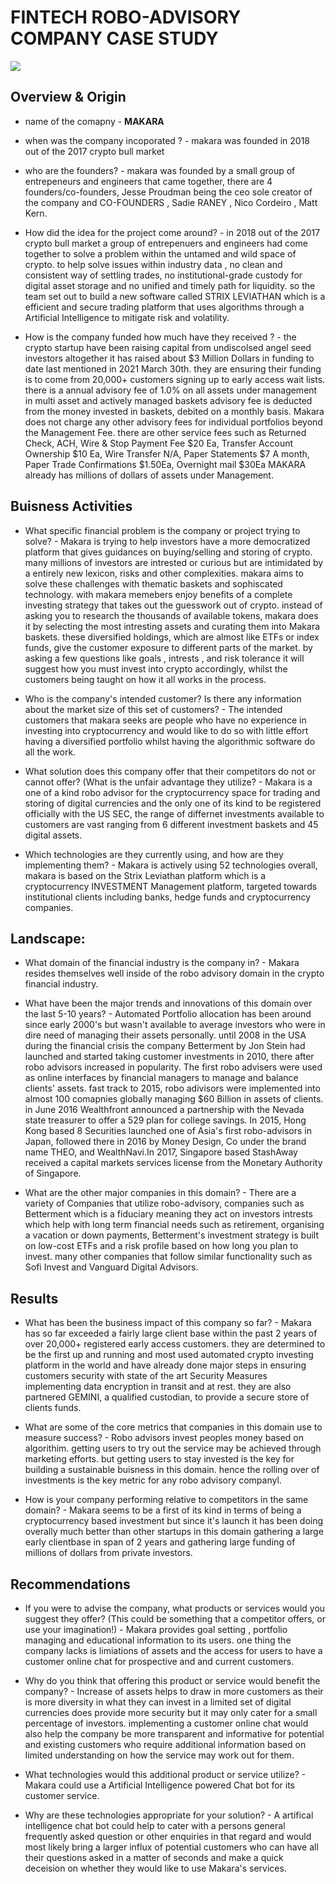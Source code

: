 # FINTECH ROBO-ADVISORY COMPANY CASE STUDY 

![](https://coinpricepredict.com/wp-content/uploads/2021/05/Makara55.png)
## Overview & Origin
* name of the comapny - **MAKARA**

* when was the company incoporated ? - makara was founded in 2018 out of the 2017 crypto bull market

* who are the founders? - makara was founded by a small group of entrepeneurs and engineers that came together, there are 4 founders/co-founders, Jesse Proudman being the ceo sole creator of the company and CO-FOUNDERS , Sadie RANEY  , Nico Cordeiro , Matt Kern. 

* How did the idea for the project come around? - in 2018 out of the 2017 crypto bull market a group of entrepenuers and engineers had come together to solve a problem within the untamed and wild space of crypto. to help solve issues within industry data , no clean and consistent way of settling trades, no institutional-grade custody for digital asset storage and no unified and timely path for liquidity. so the team set out to build a new software called STRIX LEVIATHAN which is a efficient and secure trading platform that uses algorithms through a Artificial Intelligence to mitigate risk and volatility.

* How is the company funded how much have they received ? - the crypto startup have been raising capital from undiscolsed angel seed investors altogether it has raised about $3 Million Dollars in funding to date last mentioned in 2021 March 30th. they are ensuring their funding is to come from 20,000+ customers signing up to early access wait lists. there is a annual advisory fee of 1.0% on all assets under management in multi asset and actively managed baskets advisory fee is deducted from the money invested in baskets, debited on a monthly basis. Makara does not charge any other advisory fees for individual portfolios beyond the Management Fee. there are other service fees such as    Returned Check, ACH, Wire & Stop Payment Fee	$20 Ea, Transfer Account Ownership $10 Ea, Wire Transfer N/A, Paper Statements $7 A month, Paper Trade Confirmations $1.50Ea, Overnight mail $30Ea MAKARA already has millions of dollars of assets under Management.

## Buisness Activities 
* What specific financial problem is the company or project trying to solve? - Makara is trying to help investors have a more democratized platform that gives guidances on buying/selling and storing of crypto. many millions of investors are intrested or curious but are intimidated by a entirely new lexicon, risks and other complexities. makara aims to solve these challenges with thematic baskets and sophiscated technology. with makara memebers enjoy benefits of a complete investing strategy that takes out the guesswork out of crypto. instead of asking you to research the thousands of available tokens, makara does it by selecting the most intresting assets and curating them into Makara baskets. these diversified holdings, which are almost like ETFs or index funds, give the customer exposure to different parts of the market. by asking a few questions like goals , intrests , and risk tolerance it will suggest how you must invest into crypto accordingly, whilst the customers being taught on how it all works in the process. 

* Who is the company's intended customer?  Is there any information about the market size of this set of customers? - The intended customers that makara seeks are people who have no experience in investing into cryptocurrency and would like to do so with little effort having a diversified portfolio whilst having the algorithmic software do all the work.

* What solution does this company offer that their competitors do not or cannot offer? (What is the unfair advantage they utilize? - Makara is a one of a kind robo advisor for the cryptocurrency space for trading and storing of digital currencies and the only one of its kind to be registered officially with the US SEC, the range of differnet investments available to customers are vast ranging from 6 different investment baskets and 45 digital assets. 

* Which technologies are they currently using, and how are they implementing them? - Makara is actively using 52 technologies overall, makara is based on the Strix Leviathan platform which is a cryptocurrency INVESTMENT Management platform, targeted towards institutional clients including banks, hedge funds and cryptocurrency companies.

## Landscape:
* What domain of the financial industry is the company in? - Makara resides themselves well inside of the robo advisory domain in the crypto financial industry. 

* What have been the major trends and innovations of this domain over the last 5-10 years? - Automated Portfolio allocation has been around since early 2000's but wasn't available to average investors who were in dire need of managing their assets personally. until 2008 in the USA during the financial crisis the company Betterment by Jon Stein had launched and started taking customer investments in 2010, there after robo advisors increased in popularity. The first robo advisers were used as online interfaces by financial managers to manage and balance clients' assets. fast track to 2015, robo adivisors were implemented into almost 100 comapnies globally managing $60 Billion in assets of clients. in June 2016 Wealthfront announced a partnership with the Nevada state treasurer to offer a 529 plan for college savings. In 2015, Hong Kong based 8 Securities launched one of Asia's first robo-advisors in Japan, followed there in 2016 by Money Design, Co under the brand name THEO, and WealthNavi.In 2017, Singapore based StashAway received a capital markets services license from the Monetary Authority of Singapore.

* What are the other major companies in this domain? - There are a variety of Companies that utilize robo-advisory, companies such as Betterment which is a fiduciary meaning they act on investors intrests which help with long term financial needs such as retirement, organising a vacation or down payments, Betterment's investment strategy is built on low-cost ETFs and a risk profile based on how long you plan to invest. many other companies that follow similar functionality such as Sofi Invest and Vanguard Digital Advisors.

## Results
* What has been the business impact of this company so far? - Makara has so far exceeded a fairly large client base within the past 2 years of over 20,000+ registered early access customers. they are determined to be the first up and running and most used automated crypto investing platform in the world and have already done major steps in ensuring customers security with state of the art Security Measures implementing data encryption in transit and at rest. they are also partnered GEMINI, a qualified custodian, to provide a secure store of clients funds. 

* What are some of the core metrics that companies in this domain use to measure success? - Robo advisors invest peoples money based on algorithim. getting users to try out the service may be achieved through marketing efforts. but getting users to stay invested is the key for building a sustainable buisness in this domain. hence the rolling over of investments is the key metric for any robo advisory companyl.

* How is your company performing relative to competitors in the same domain? - Makara seems to be a first of its kind in terms of being a cryptocurrency based investment but since it's launch it has been doing overally much better than other startups in this domain gathering a large early clientbase in span of 2 years and gathering large funding of millions of dollars from private investors. 

## Recommendations

* If you were to advise the company, what products or services would you suggest they offer? (This could be something that a competitor offers, or use your imagination!) - Makara provides goal setting , portfolio managing and educational information to its users. one thing the company lacks is limiations of assets and the access for users to have a customer online chat for prospective and and current customers.

* Why do you think that offering this product or service would benefit the company? - Increase of assets helps to draw in more customers as their is more diversity in what they can invest in a limited set of digital currencies does provide more security but it may only cater for a small percentage of investors. implementing a customer online chat would also help the company be more transparent and informative for potential and existing customers who require additional information based on limited understanding on how the service may work out for them. 

* What technologies would this additional product or service utilize? - Makara could use a Artificial Intelligence  powered Chat bot for its customer service.

* Why are these technologies appropriate for your solution? - A artifical intelligence chat bot could help to cater with a persons general frequently asked question or other enquiries in that regard and would most likely bring a larger influx of potential customers who can have all their questions asked in a matter of seconds and make a quick deceision on whether they would like to use Makara's services. 